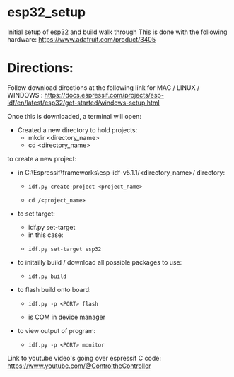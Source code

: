 # esp32_setup
Initial setup of esp32 and build walk through
This is done with the following hardware:
https://www.adafruit.com/product/3405

# Directions:
Follow download directions at the following link for MAC / LINUX / WINDOWS :
https://docs.espressif.com/projects/esp-idf/en/latest/esp32/get-started/windows-setup.html

Once this is downloaded, a terminal will open:
  - Created a new directory to hold projects:
      -    mkdir <directory_name>
      -    cd <directory_name>

to create a new project:
  - in  C:\Espressif\frameworks\esp-idf-v5.1.1/<directory_name>/ directory:
      -     idf.py create-project <project_name>
      -     cd /<project_name>

  - to set target:
      - idf.py set-target <board>
      - in this case:
      -     idf.py set-target esp32

  - to initailly build / download all possible packages to use:
      -     idf.py build 

  - to flash build onto board:
      -     idf.py -p <PORT> flash
      - <PORT> is COM<num> in device manager

  - to view output of program:
      -     idf.py -p <PORT> monitor
    
Link to youtube video's going over espressif C code:
https://www.youtube.com/@ControltheController
